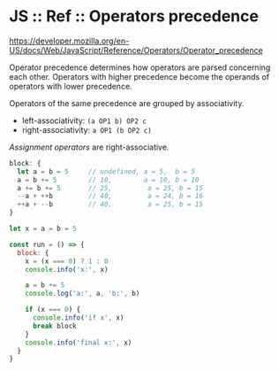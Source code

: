 # JS :: Ref :: Operators precedence

https://developer.mozilla.org/en-US/docs/Web/JavaScript/Reference/Operators/Operator_precedence

Operator precedence determines how operators are parsed concerning each other. Operators with higher precedence become the operands of operators with lower precedence.

Operators of the same precedence are grouped by associativity.
- left-associativity: `(a OP1 b) OP2 c`
- right-associativity: `a OP1 (b OP2 c)`

*Assignment operators* are right-associative.

```js
block: {
  let a = b = 5     // undefined, a = 5,  b = 5
  a = b += 5        // 10,        a = 10, b = 10
  a += b += 5       // 25,         a = 25, b = 15
  --a + ++b         // 40,         a = 24, b = 16
  ++a + --b         // 40,         a = 25, b = 15
}
```



```js
let x = a = b = 5

const run = () => {
  block: {
    x = (x === 0) ? 1 : 0
    console.info('x:', x)

    a = b += 5
    console.log('a:', a, 'b:', b)

    if (x === 0) {
      console.info('if x', x)
      break block
    }
    console.info('final x:', x)
  }
}

```
